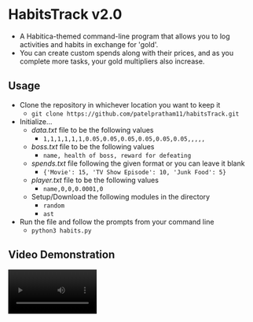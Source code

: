# HabitsTrack v2.0
  - A Habitica-themed command-line program that allows you to log activities and habits in exchange for 'gold'.
  - You can create custom spends along with their prices, and as you complete more tasks, your gold multipliers also increase.


## Usage
  - Clone the repository in whichever location you want to keep it
    - `git clone https://github.com/patelpratham11/habitsTrack.git`
  - Initialize...
    - *data.txt* file to be the following values
      - `1,1,1,1,1,1,0.05,0.05,0.05,0.05,0.05,0.05,,,,,`
    - *boss.txt* file to be the following values
      - `name, health of boss, reward for defeating`
    - *spends.txt* file following the given format or you can leave it blank
      - `{'Movie': 15, 'TV Show Episode': 10, 'Junk Food': 5}`
    - *player.txt* file to be the following values
      - `name,0,0,0.0001,0`
    - Setup/Download the following modules in the directory
      - `random`
      - `ast`
  - Run the file and follow the prompts from your command line
    - `python3 habits.py`

## Video Demonstration
  <video src='./HabitsTrack.mp5' width=180/>
## Explanations
  - We read/write data to multiple files
    - *data.txt* -> houses the data and multiplier values
    - *player.txt* -> houses player name, xp, level, and gold balance
    - *boss.txt* -> houses boss name, health, and reward for defeating it
    - *spends.txt* -> houses the potential items for sale
  - Every time you complete a task of varying difficulty, your multipliers will come in and add gold to your balance based on the difficulty
  - You also deal a certain amount of damage to the boss based on your `strength`
  - As you level up, your `strength` goes up
  - After you defeat the boss, your `balance` goes up

## Change Log
  - Added custom colors to terminal print-outs
  - Added boss feature
  - Better selection and edit functions for spends
  - Improved overall format and tabs of the program

## Acknowledgements
  - This project was created by Pratham Patel, all bugs can be submitted via github

